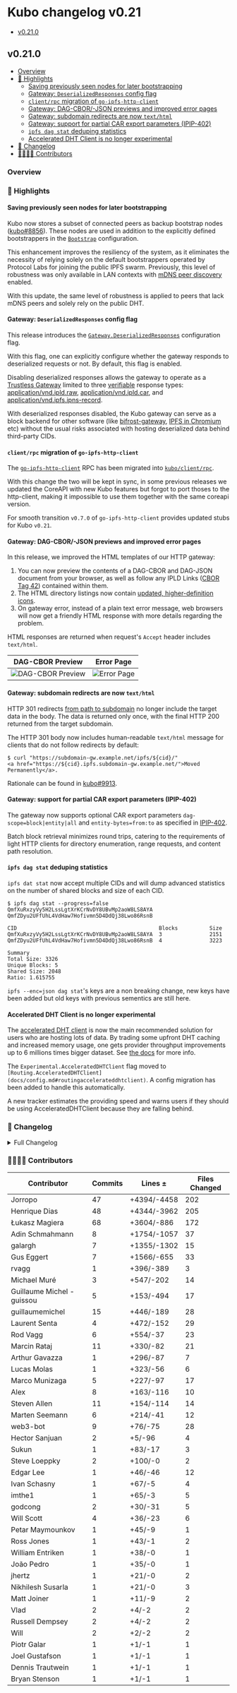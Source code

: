 # Kubo changelog v0.21

- [v0.21.0](#v0210)

## v0.21.0

- [Overview](#overview)
- [🔦 Highlights](#-highlights)
  - [Saving previously seen nodes for later bootstrapping](#saving-previously-seen-nodes-for-later-bootstrapping)
  - [Gateway: `DeserializedResponses` config flag](#gateway-deserializedresponses-config-flag)
  - [`client/rpc` migration of `go-ipfs-http-client`](#clientrpc-migration-of-go-ipfs-http-client)
  - [Gateway: DAG-CBOR/-JSON previews and improved error pages](#gateway-dag-cbor-json-previews-and-improved-error-pages)
  - [Gateway: subdomain redirects are now `text/html`](#gateway-subdomain-redirects-are-now-texthtml)
  - [Gateway: support for partial CAR export parameters (IPIP-402)](#gateway-support-for-partial-car-export-parameters-ipip-402)
  - [`ipfs dag stat` deduping statistics](#ipfs-dag-stat-deduping-statistics)
  - [Accelerated DHT Client is no longer experimental](#accelerated-dht-client-is-no-longer-experimental)
- [📝 Changelog](#-changelog)
- [👨‍👩‍👧‍👦 Contributors](#-contributors)

### Overview

### 🔦 Highlights

#### Saving previously seen nodes for later bootstrapping

Kubo now stores a subset of connected peers as backup bootstrap nodes ([kubo#8856](https://github.com/ipfs/kubo/pull/8856)).
These nodes are used in addition to the explicitly defined bootstrappers in the
[`Bootstrap`](https://github.com/ipfs/kubo/blob/master/docs/config.md#bootstrap) configuration.

This enhancement improves the resiliency of the system, as it eliminates the
necessity of relying solely on the default bootstrappers operated by Protocol
Labs for joining the public IPFS swarm. Previously, this level of robustness
was only available in LAN contexts with [mDNS peer discovery](https://github.com/ipfs/kubo/blob/master/docs/config.md#discoverymdns)
enabled.

With this update, the same level of robustness is applied to peers that lack
mDNS peers and solely rely on the public DHT.

#### Gateway: `DeserializedResponses` config flag

This release introduces the
[`Gateway.DeserializedResponses`](https://github.com/ipfs/kubo/blob/master/docs/config.md#gatewaydeserializedresponses)
configuration flag.

With this flag, one can explicitly configure whether the gateway responds to
deserialized requests or not. By default, this flag is enabled.

Disabling deserialized responses allows the
gateway to operate
as a [Trustless Gateway](https://specs.ipfs.tech/http-gateways/trustless-gateway/)
limited to three [verifiable](https://docs.ipfs.tech/reference/http/gateway/#trustless-verifiable-retrieval)
response types:
[application/vnd.ipld.raw](https://www.iana.org/assignments/media-types/application/vnd.ipld.raw),
[application/vnd.ipld.car](https://www.iana.org/assignments/media-types/application/vnd.ipld.car),
and [application/vnd.ipfs.ipns-record](https://www.iana.org/assignments/media-types/application/vnd.ipfs.ipns-record).

With deserialized responses disabled, the Kubo gateway can serve as a block
backend for other software (like
[bifrost-gateway](https://github.com/ipfs/bifrost-gateway#readme),
[IPFS in Chromium](https://github.com/little-bear-labs/ipfs-chromium/blob/main/README.md)
etc) without the usual risks associated with hosting deserialized data behind
third-party CIDs.

#### `client/rpc` migration of `go-ipfs-http-client`

The [`go-ipfs-http-client`](https://github.com/ipfs/go-ipfs-http-client) RPC has
been migrated into [`kubo/client/rpc`](../../client/rpc).

With this change the two will be kept in sync, in some previous releases we
updated the CoreAPI with new Kubo features but forgot to port thoses to the
http-client, making it impossible to use them together with the same coreapi
version.

For smooth transition `v0.7.0` of `go-ipfs-http-client` provides updated stubs
for Kubo `v0.21`.

#### Gateway: DAG-CBOR/-JSON previews and improved error pages

In this release, we improved the HTML templates of our HTTP gateway:

1. You can now preview the contents of a DAG-CBOR and DAG-JSON document from your browser, as well as follow any IPLD Links ([CBOR Tag 42](https://github.com/ipld/cid-cbor/)) contained within them.
2. The HTML directory listings now contain [updated, higher-definition icons](https://user-images.githubusercontent.com/5447088/241224419-5385793a-d3bb-40aa-8cb0-0382b5bc56a0.png).
3. On gateway error, instead of a plain text error message, web browsers will now get a friendly HTML response with more details regarding the problem.

HTML responses are returned when request's `Accept` header includes `text/html`.

| DAG-CBOR Preview | Error Page |
| ---- | ---- |
| ![DAG-CBOR Preview](https://github.com/ipfs/boxo/assets/5447088/973f05d1-5731-4469-9da5-d1d776891899) | ![Error Page](https://github.com/ipfs/boxo/assets/5447088/14c453df-adbc-4634-b038-133121914550) |

#### Gateway: subdomain redirects are now `text/html`

HTTP 301 redirects [from path to subdomain](https://specs.ipfs.tech/http-gateways/subdomain-gateway/#migrating-from-path-to-subdomain-gateway)
no longer include the target data in the body.
The data is returned only once, with the final HTTP 200 returned from the
target subdomain.

The HTTP 301 body now includes human-readable `text/html` message
for clients that do not follow redirects by default:

```console
$ curl "https://subdomain-gw.example.net/ipfs/${cid}/"
<a href="https://${cid}.ipfs.subdomain-gw.example.net/">Moved Permanently</a>.
```

Rationale can be found in [kubo#9913](https://github.com/ipfs/kubo/pull/9913).

#### Gateway: support for partial CAR export parameters (IPIP-402)

The gateway now supports optional CAR export parameters
`dag-scope=block|entity|all` and `entity-bytes=from:to` as specified in
[IPIP-402](https://github.com/ipfs/specs/pull/402).

Batch block retrieval minimizes round trips, catering to the requirements of
light HTTP clients for directory enumeration, range requests, and content path
resolution.

#### `ipfs dag stat` deduping statistics

`ipfs dat stat` now accept multiple CIDs and will dump advanced statistics
on the number of shared blocks and size of each CID.

```console
$ ipfs dag stat --progress=false QmfXuRxzyVy5H2LssLgtXrKCrNvDY8UBvMp2aoW8LS8AYA QmfZDyu2UFfUhL4VdHaw7Hofivmn5D4DdQj38Lwo86RsnB

CID                                           	Blocks         	Size
QmfXuRxzyVy5H2LssLgtXrKCrNvDY8UBvMp2aoW8LS8AYA	3              	2151
QmfZDyu2UFfUhL4VdHaw7Hofivmn5D4DdQj38Lwo86RsnB	4              	3223

Summary
Total Size: 3326
Unique Blocks: 5
Shared Size: 2048
Ratio: 1.615755
```

`ipfs --enc=json dag stat`'s keys are a non breaking change, new keys have been added but old keys with previous sementics are still here.

#### Accelerated DHT Client is no longer experimental

The [accelerated DHT client](docs/config.md#routingaccelerateddhtclient) is now
the main recommended solution for users who are hosting lots of data.
By trading some upfront DHT caching and increased memory usage,
one gets provider throughput improvements up to 6 millions times bigger dataset.
See [the docs](docs/config.md#routingaccelerateddhtclient) for more info.

The `Experimental.AcceleratedDHTClient` flag moved to `[Routing.AcceleratedDHTClient](docs/config.md#routingaccelerateddhtclient)`.
A config migration has been added to handle this automatically.

A new tracker estimates the providing speed and warns users if they
should be using AcceleratedDHTClient because they are falling behind.

### 📝 Changelog

<details><summary>Full Changelog</summary>

- github.com/ipfs/kubo:
  - fix: correctly handle migration of configs
  - fix(gateway): include CORS on subdomain redirects (#9994) ([ipfs/kubo#9994](https://github.com/ipfs/kubo/pull/9994))
  - fix: docker repository initialization race condition
  - chore: update version
  -  ([ipfs/kubo#9981](https://github.com/ipfs/kubo/pull/9981))
  -  ([ipfs/kubo#9960](https://github.com/ipfs/kubo/pull/9960))
  -  ([ipfs/kubo#9936](https://github.com/ipfs/kubo/pull/9936))
- github.com/ipfs/boxo (v0.8.1 -> v0.10.2-0.20230629143123-2d3edc552442):
  - chore: version 0.10.2
  - fix(gateway): include CORS on subdomain redirects (#395) ([ipfs/boxo#395](https://github.com/ipfs/boxo/pull/395))
  - fix(gateway): ensure 'X-Ipfs-Root' header is valid (#337) ([ipfs/boxo#337](https://github.com/ipfs/boxo/pull/337))
  - docs: prepare changelog for next release [ci skip]
  - chore: version 0.10.1 (#359) ([ipfs/boxo#359](https://github.com/ipfs/boxo/pull/359))
  - fix(gateway): allow CAR trustless requests with path
  - blockstore: replace go.uber.org/atomic with sync/atomic
  - fix(gateway): remove handleUnsupportedHeaders after go-ipfs 0.13 (#350) ([ipfs/boxo#350](https://github.com/ipfs/boxo/pull/350))
  - docs: update RELEASE.md based on 0.9 release (#343) ([ipfs/boxo#343](https://github.com/ipfs/boxo/pull/343))
  - chore: v0.10.0 (#345) ([ipfs/boxo#345](https://github.com/ipfs/boxo/pull/345))
  - docs(changelog): car params from ipip-402
  - docs(changelog): add gateway deserialized responses (#341) ([ipfs/boxo#341](https://github.com/ipfs/boxo/pull/341))
  - feat(gateway): implement IPIP-402 extensions for gateway CAR requests (#303) ([ipfs/boxo#303](https://github.com/ipfs/boxo/pull/303))
  - chore: release v0.9.0
  - changelog: update for 0.8.1 and 0.9.0
  - provider: second round of reprovider refactor
  - feat(unixfs): change protobuf package name to unixfs.v1.pb to prevent collisions with go-unixfs. Also regenerate protobufs with latest gogo
  - feat(ipld/merkledag): remove use of go-ipld-format global registry
  - feat(ipld/merkledag): updated to use its own global go-ipld-legacy registry instead of a shared global registry
  - chore: do not rely on deprecated logger
  - changelog: add changelog for async pin listing (#336) ([ipfs/boxo#336](https://github.com/ipfs/boxo/pull/336))
  - pinner: change the interface to have async pin listing
  - provider: revert throughput callback and related refactor
  - fix(gateway): question marks in url.Path when redirecting (#313) ([ipfs/boxo#313](https://github.com/ipfs/boxo/pull/313))
  - fix(gateway)!: no duplicate payload during subdomain redirects (#326) ([ipfs/boxo#326](https://github.com/ipfs/boxo/pull/326))
  - provider: add breaking changes to the changelog (#330) ([ipfs/boxo#330](https://github.com/ipfs/boxo/pull/330))
  - relocated magic numbers, updated Reprovide Interval from 24h to 22h
  - provider: refactor to only maintain one batched implementation and add throughput callback
  - feat(gateway): HTML preview for dag-cbor and dag-json (#315) ([ipfs/boxo#315](https://github.com/ipfs/boxo/pull/315))
  - coreiface: add a testing.T argument to the provider
  - feat(gateway): improved templates, user friendly errors (#298) ([ipfs/boxo#298](https://github.com/ipfs/boxo/pull/298))
  - feat(gateway)!: deserialised responses turned off by default (#252) ([ipfs/boxo#252](https://github.com/ipfs/boxo/pull/252))
  - fix(gw): missing return in error case ([ipfs/boxo#319](https://github.com/ipfs/boxo/pull/319))
  - feat(routing/http): pass records limit on routing.FindProviders (#299) ([ipfs/boxo#299](https://github.com/ipfs/boxo/pull/299))
  - bitswap/client: fix PeerResponseTrackerProbabilityOneKnownOneUnknownPeer
  - feat(gw): add ipfs_http_gw_car_stream_fail_duration_seconds (#312) ([ipfs/boxo#312](https://github.com/ipfs/boxo/pull/312))
  - feat(gw): add ipfs_http_gw_request_types metric (#311) ([ipfs/boxo#311](https://github.com/ipfs/boxo/pull/311))
  - refactor: simplify ipns validation in example
  - feat: add deprecator
  - fix(routing/v1): add newline in NDJSON responses (#300) ([ipfs/boxo#300](https://github.com/ipfs/boxo/pull/300))
  - feat(gateway): redirect ipns b58mh to cid (#236) ([ipfs/boxo#236](https://github.com/ipfs/boxo/pull/236))
  - refactor: replace assert.Nil for assert.NoError
  - tar: add test cases for validatePlatformPath
  - feat(ipns): helper ValidateWithPeerID and UnmarshalIpnsEntry (#294) ([ipfs/boxo#294](https://github.com/ipfs/boxo/pull/294))
  - Revert "feat: reusable ipns verify (#292)"
  - feat: reusable ipns verify (#292) ([ipfs/boxo#292](https://github.com/ipfs/boxo/pull/292))
  - refactor: remove badger, leveldb dependencies (#286) ([ipfs/boxo#286](https://github.com/ipfs/boxo/pull/286))
  - feat(routing/http): add streaming support (#18) ([ipfs/boxo#18](https://github.com/ipfs/boxo/pull/18))
  - feat(routing): allow-offline with routing put (#278) ([ipfs/boxo#278](https://github.com/ipfs/boxo/pull/278))
  - refactor(gateway): switch to xxhash/v2 (#285) ([ipfs/boxo#285](https://github.com/ipfs/boxo/pull/285))
- github.com/ipfs/go-ipfs-util (v0.0.2 -> v0.0.3):
  - docs: remove contribution section
  - chore: bump version
  - chore: deprecate types and readme
  - sync: update CI config files (#12) ([ipfs/go-ipfs-util#12](https://github.com/ipfs/go-ipfs-util/pull/12))
  - fix staticcheck ([ipfs/go-ipfs-util#9](https://github.com/ipfs/go-ipfs-util/pull/9))
- github.com/ipfs/go-ipld-format (v0.4.0 -> v0.5.0):
  - chore: release version v0.5.0
  - feat: remove block decoding global registry
  - sync: update CI config files (#75) ([ipfs/go-ipld-format#75](https://github.com/ipfs/go-ipld-format/pull/75))
  - sync: update CI config files (#74) ([ipfs/go-ipld-format#74](https://github.com/ipfs/go-ipld-format/pull/74))
- github.com/ipfs/go-ipld-legacy (v0.1.1 -> v0.2.1):
  - v0.2.1 ([ipfs/go-ipld-legacy#15](https://github.com/ipfs/go-ipld-legacy/pull/15))
  - Expose a constructor for making a decoder with an existing link system ([ipfs/go-ipld-legacy#14](https://github.com/ipfs/go-ipld-legacy/pull/14))
  - Update to v0.2.0 ([ipfs/go-ipld-legacy#13](https://github.com/ipfs/go-ipld-legacy/pull/13))
  - Remove global variable
 ([ipfs/go-ipld-legacy#12](https://github.com/ipfs/go-ipld-legacy/pull/12))
  - sync: update CI config files (#8) ([ipfs/go-ipld-legacy#8](https://github.com/ipfs/go-ipld-legacy/pull/8))
- github.com/ipfs/go-unixfsnode (v1.6.0 -> v1.7.1):
  - chore: bump to v1.7.1
  - test: remove unnecessary t.Log
  - test: check if reader reads only necessary blocks
  - fix: do not read extra block if offset = at+childSize
  - doc: added simple doc for testutil package
  - bump v1.7.0
  - feat(testutil): add test data generation utils (extracted from Lassie)
- github.com/libp2p/go-libp2p (v0.27.3 -> v0.27.7):
  - Release v0.27.7 (#2374) ([libp2p/go-libp2p#2374](https://github.com/libp2p/go-libp2p/pull/2374))
  - Release v0.27.6 (#2359) ([libp2p/go-libp2p#2359](https://github.com/libp2p/go-libp2p/pull/2359))
  - Release v0.27.5 (#2324) ([libp2p/go-libp2p#2324](https://github.com/libp2p/go-libp2p/pull/2324))
  - Bump version to v0.27.4
  - identify: reject signed peer records on peer ID mismatch
  - swarm: change maps with multiaddress keys to use strings (#2284) ([libp2p/go-libp2p#2284](https://github.com/libp2p/go-libp2p/pull/2284))
  - identify: avoid spuriously triggering pushes (#2299) ([libp2p/go-libp2p#2299](https://github.com/libp2p/go-libp2p/pull/2299))
- github.com/libp2p/go-libp2p-kad-dht (v0.23.0 -> v0.24.2):
  - chore: release v0.24.2
  - chore: release v0.24.1
  - fix: decrease tests noise, update kbucket and fix fixRTIUfNeeded
  - refactor: remove goprocess
  - fix: leaking go routines
  - chore: release v0.24.0
  - fix: don't add unresponsive DHT servers to the Routing Table (#820) ([libp2p/go-libp2p-kad-dht#820](https://github.com/libp2p/go-libp2p-kad-dht/pull/820))
- github.com/libp2p/go-libp2p-kbucket (v0.5.0 -> v0.6.3):
  - fix: fix abba bug in UsefullNewPeer ([libp2p/go-libp2p-kbucket#122](https://github.com/libp2p/go-libp2p-kbucket/pull/122))
  - chore: release v0.6.2 ([libp2p/go-libp2p-kbucket#121](https://github.com/libp2p/go-libp2p-kbucket/pull/121))
  - Replacing UsefulPeer() with UsefulNewPeer() ([libp2p/go-libp2p-kbucket#120](https://github.com/libp2p/go-libp2p-kbucket/pull/120))
  - chore: release 0.6.1 ([libp2p/go-libp2p-kbucket#119](https://github.com/libp2p/go-libp2p-kbucket/pull/119))
  - UsefulPeer function ([libp2p/go-libp2p-kbucket#113](https://github.com/libp2p/go-libp2p-kbucket/pull/113))
  - Fixed peer replacement with bucket size of 1. ([libp2p/go-libp2p-kbucket#117](https://github.com/libp2p/go-libp2p-kbucket/pull/117))
  - GenRandomKey function ([libp2p/go-libp2p-kbucket#116](https://github.com/libp2p/go-libp2p-kbucket/pull/116))
  - Removed maintainers from readme ([libp2p/go-libp2p-kbucket#115](https://github.com/libp2p/go-libp2p-kbucket/pull/115))
  - Add maintainers ([libp2p/go-libp2p-kbucket#114](https://github.com/libp2p/go-libp2p-kbucket/pull/114))
  - sync: update CI config files (#112) ([libp2p/go-libp2p-kbucket#112](https://github.com/libp2p/go-libp2p-kbucket/pull/112))
- github.com/libp2p/go-libp2p-routing-helpers (v0.6.2 -> v0.7.0):
  - chore: release v0.7.0
  - fix: iterate over keys manually in ProvideMany
- github.com/libp2p/go-reuseport (v0.2.0 -> v0.3.0):
  - release v0.3.0 (#103) ([libp2p/go-reuseport#103](https://github.com/libp2p/go-reuseport/pull/103))
  - fix error handling when setting socket options (#102) ([libp2p/go-reuseport#102](https://github.com/libp2p/go-reuseport/pull/102))
  - minor README updates (#96) ([libp2p/go-reuseport#96](https://github.com/libp2p/go-reuseport/pull/96))
  - sync: update CI config files (#94) ([libp2p/go-reuseport#94](https://github.com/libp2p/go-reuseport/pull/94))
  - feat: add a DialTimeout function ([libp2p/go-reuseport#92](https://github.com/libp2p/go-reuseport/pull/92))
- github.com/multiformats/go-multicodec (v0.8.1 -> v0.9.0):
  - Bump v0.9.0
  - Bump v0.8.2
  - chore: update submodules and go generate
  - chore: update submodules and go generate
  - chore: update submodules and go generate
  - chore: update submodules and go generate
  - chore: update submodules and go generate
  - chore: update submodules and go generate
- github.com/multiformats/go-multihash (v0.2.1 -> v0.2.3):
  - chore: release v0.2.3
  - perf: outline logic in Decode to allow for stack allocations
  - chore: release v0.2.2
  - sha256: drop minio in favor of crypto/sha256 for go1.21 and above
  - sync: update CI config files (#169) ([multiformats/go-multihash#169](https://github.com/multiformats/go-multihash/pull/169))
  - add handler for hasher.Write returned error ([multiformats/go-multihash#167](https://github.com/multiformats/go-multihash/pull/167))
  - sync: update CI config files (#165) ([multiformats/go-multihash#165](https://github.com/multiformats/go-multihash/pull/165))
  - test: add benchmark for all hash functions Sum

</details>

### 👨‍👩‍👧‍👦 Contributors

| Contributor | Commits | Lines ± | Files Changed |
|-------------|---------|---------|---------------|
| Jorropo | 47 | +4394/-4458 | 202 |
| Henrique Dias | 48 | +4344/-3962 | 205 |
| Łukasz Magiera | 68 | +3604/-886 | 172 |
| Adin Schmahmann | 8 | +1754/-1057 | 37 |
| galargh | 7 | +1355/-1302 | 15 |
| Gus Eggert | 7 | +1566/-655 | 33 |
| rvagg | 1 | +396/-389 | 3 |
| Michael Muré | 3 | +547/-202 | 14 |
| Guillaume Michel - guissou | 5 | +153/-494 | 17 |
| guillaumemichel | 15 | +446/-189 | 28 |
| Laurent Senta | 4 | +472/-152 | 29 |
| Rod Vagg | 6 | +554/-37 | 23 |
| Marcin Rataj | 11 | +330/-82 | 21 |
| Arthur Gavazza | 1 | +296/-87 | 7 |
| Lucas Molas | 1 | +323/-56 | 6 |
| Marco Munizaga | 5 | +227/-97 | 17 |
| Alex | 8 | +163/-116 | 10 |
| Steven Allen | 11 | +154/-114 | 14 |
| Marten Seemann | 6 | +214/-41 | 12 |
| web3-bot | 9 | +76/-75 | 28 |
| Hector Sanjuan | 2 | +5/-96 | 4 |
| Sukun | 1 | +83/-17 | 3 |
| Steve Loeppky | 2 | +100/-0 | 2 |
| Edgar Lee | 1 | +46/-46 | 12 |
| Ivan Schasny | 1 | +67/-5 | 4 |
| imthe1 | 1 | +65/-3 | 5 |
| godcong | 2 | +30/-31 | 5 |
| Will Scott | 4 | +36/-23 | 6 |
| Petar Maymounkov | 1 | +45/-9 | 1 |
| Ross Jones | 1 | +43/-1 | 2 |
| William Entriken | 1 | +38/-0 | 1 |
| João Pedro | 1 | +35/-0 | 1 |
| jhertz | 1 | +21/-0 | 2 |
| Nikhilesh Susarla | 1 | +21/-0 | 3 |
| Matt Joiner | 1 | +11/-9 | 2 |
| Vlad | 2 | +4/-2 | 2 |
| Russell Dempsey | 2 | +4/-2 | 2 |
| Will | 2 | +2/-2 | 2 |
| Piotr Galar | 1 | +1/-1 | 1 |
| Joel Gustafson | 1 | +1/-1 | 1 |
| Dennis Trautwein | 1 | +1/-1 | 1 |
| Bryan Stenson | 1 | +1/-1 | 1 |
